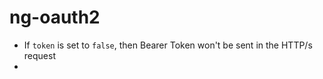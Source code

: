 # ng-oauth2
* If `token` is set to `false`, then Bearer Token won't be sent in the HTTP/s request
*
